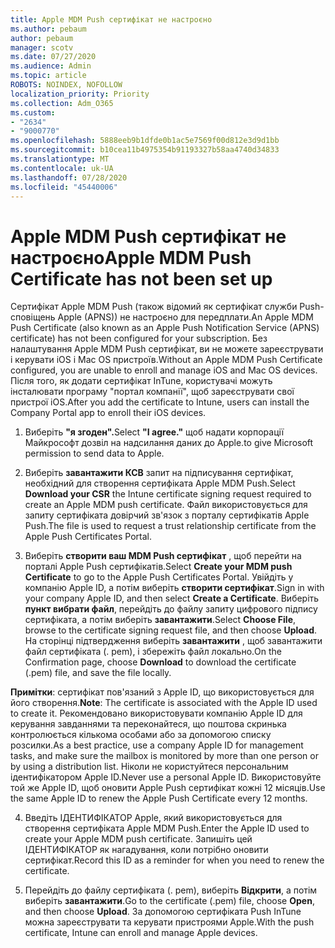 ```yaml
---
title: Apple MDM Push сертифікат не настроєно
ms.author: pebaum
author: pebaum
manager: scotv
ms.date: 07/27/2020
ms.audience: Admin
ms.topic: article
ROBOTS: NOINDEX, NOFOLLOW
localization_priority: Priority
ms.collection: Adm_O365
ms.custom:
- "2634"
- "9000770"
ms.openlocfilehash: 5888eeb9b1dfde0b1ac5e7569f00d812e3d9d1bb
ms.sourcegitcommit: b10cea11b4975354b91193327b58aa4740d34833
ms.translationtype: MT
ms.contentlocale: uk-UA
ms.lasthandoff: 07/28/2020
ms.locfileid: "45440006"
---
```

# <a name="apple-mdm-push-certificate-has-not-been-set-up"></a><span data-ttu-id="35066-102">Apple MDM Push сертифікат не настроєно</span><span class="sxs-lookup"><span data-stu-id="35066-102">Apple MDM Push Certificate has not been set up</span></span>

<span data-ttu-id="35066-103">Сертифікат Apple MDM Push (також відомий як сертифікат служби Push-сповіщень Apple (APNS)) не настроєно для передплати.</span><span class="sxs-lookup"><span data-stu-id="35066-103">An Apple MDM Push Certificate (also known as an Apple Push Notification Service (APNS) certificate) has not been configured for your subscription.</span></span> <span data-ttu-id="35066-104">Без налаштування Apple MDM Push сертифікат, ви не можете зареєструвати і керувати iOS і Mac OS пристроїв.</span><span class="sxs-lookup"><span data-stu-id="35066-104">Without an Apple MDM Push Certificate configured, you are unable to enroll and manage iOS and Mac OS devices.</span></span> <span data-ttu-id="35066-105">Після того, як додати сертифікат InTune, користувачі можуть інсталювати програму "портал компанії", щоб зареєструвати свої пристрої iOS.</span><span class="sxs-lookup"><span data-stu-id="35066-105">After you add the certificate to Intune, users can install the Company Portal app to enroll their iOS devices.</span></span>

1. <span data-ttu-id="35066-106">Виберіть **"я згоден".**</span><span class="sxs-lookup"><span data-stu-id="35066-106">Select **"I agree."**</span></span> <span data-ttu-id="35066-107">щоб надати корпорації Майкрософт дозвіл на надсилання даних до Apple.</span><span class="sxs-lookup"><span data-stu-id="35066-107">to give Microsoft permission to send data to Apple.</span></span>

2. <span data-ttu-id="35066-108">Виберіть **завантажити КСВ** запит на підписування сертифікат, необхідний для створення сертифіката Apple MDM Push.</span><span class="sxs-lookup"><span data-stu-id="35066-108">Select **Download your CSR** the Intune certificate signing request required to create an Apple MDM push certificate.</span></span> <span data-ttu-id="35066-109">Файл використовується для запиту сертифіката довірчий зв'язок з порталу сертифікатів Apple Push.</span><span class="sxs-lookup"><span data-stu-id="35066-109">The file is used to request a trust relationship certificate from the Apple Push Certificates Portal.</span></span>

3. <span data-ttu-id="35066-110">Виберіть **створити ваш MDM Push сертифікат** , щоб перейти на порталі Apple Push сертифікатів.</span><span class="sxs-lookup"><span data-stu-id="35066-110">Select **Create your MDM push Certificate** to go to the Apple Push Certificates Portal.</span></span> <span data-ttu-id="35066-111">Увійдіть у компанію Apple ID, а потім виберіть **створити сертифікат**.</span><span class="sxs-lookup"><span data-stu-id="35066-111">Sign in with your company Apple ID, and then select **Create a Certificate**.</span></span> <span data-ttu-id="35066-112">Виберіть **пункт вибрати файл**, перейдіть до файлу запиту цифрового підпису сертифіката, а потім виберіть **завантажити**.</span><span class="sxs-lookup"><span data-stu-id="35066-112">Select **Choose File**, browse to the certificate signing request file, and then choose **Upload**.</span></span> <span data-ttu-id="35066-113">На сторінці підтвердження виберіть **завантажити** , щоб завантажити файл сертифіката (. pem), і збережіть файл локально.</span><span class="sxs-lookup"><span data-stu-id="35066-113">On the Confirmation page, choose **Download** to download the certificate (.pem) file, and save the file locally.</span></span>
 
<span data-ttu-id="35066-114">**Примітки**: сертифікат пов'язаний з Apple ID, що використовується для його створення.</span><span class="sxs-lookup"><span data-stu-id="35066-114">**Note**: The certificate is associated with the Apple ID used to create it.</span></span> <span data-ttu-id="35066-115">Рекомендовано використовувати компанію Apple ID для керування завданнями та переконайтеся, що поштова скринька контролюється кількома особами або за допомогою списку розсилки.</span><span class="sxs-lookup"><span data-stu-id="35066-115">As a best practice, use a company Apple ID for management tasks, and make sure the mailbox is monitored by more than one person or by using a distribution list.</span></span> <span data-ttu-id="35066-116">Ніколи не користуйтеся персональним ідентифікатором Apple ID.</span><span class="sxs-lookup"><span data-stu-id="35066-116">Never use a personal Apple ID.</span></span> <span data-ttu-id="35066-117">Використовуйте той же Apple ID, щоб оновити Apple Push сертифікат кожні 12 місяців.</span><span class="sxs-lookup"><span data-stu-id="35066-117">Use the same Apple ID to renew the Apple Push Certificate every 12 months.</span></span>
 
4. <span data-ttu-id="35066-118">Введіть ІДЕНТИФІКАТОР Apple, який використовується для створення сертифіката Apple MDM Push.</span><span class="sxs-lookup"><span data-stu-id="35066-118">Enter the Apple ID used to create your Apple MDM push certificate.</span></span> <span data-ttu-id="35066-119">Запишіть цей ІДЕНТИФІКАТОР як нагадування, коли потрібно оновити сертифікат.</span><span class="sxs-lookup"><span data-stu-id="35066-119">Record this ID as a reminder for when you need to renew the certificate.</span></span>

5. <span data-ttu-id="35066-120">Перейдіть до файлу сертифіката (. pem), виберіть **Відкрити**, а потім виберіть **завантажити**.</span><span class="sxs-lookup"><span data-stu-id="35066-120">Go to the certificate (.pem) file, choose **Open**, and then choose **Upload**.</span></span> <span data-ttu-id="35066-121">За допомогою сертифіката Push InTune можна зареєструвати та керувати пристроями Apple.</span><span class="sxs-lookup"><span data-stu-id="35066-121">With the push certificate, Intune can enroll and manage Apple devices.</span></span>